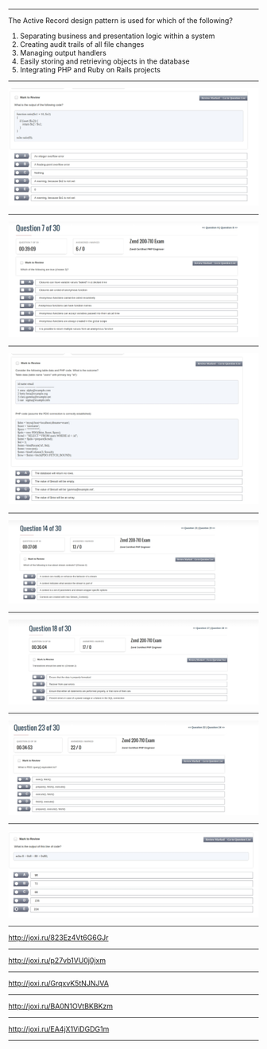 
-------------
The Active Record design pattern is used for which of the following?

1.  Separating business and presentation logic within a system
2.  Creating audit trails of all file changes
3.  Managing output handlers
4.  Easily storing and retrieving objects in the database
5.  Integrating PHP and Ruby on Rails projects

------------------
![alt text](./image/1.jpg)

------------
![alt text](./image/2.jpg)

----------------
![alt text](./image/3.jpg)

-----------------
![alt text](./image/4.jpg)

-------------------
![alt text](./image/5.jpg)

------------------
![alt text](./image/6.jpg)

-----------------
![alt text](./image/7.jpg)

----------
http://joxi.ru/823Ez4Vt6G6GJr

--------
http://joxi.ru/p27vb1VU0j0jxm

-----------
http://joxi.ru/GrqxvK5tNJNJVA

---------
http://joxi.ru/BA0N1OVtBKBKzm

---------
http://joxi.ru/EA4jX1ViDGDG1m

----------


